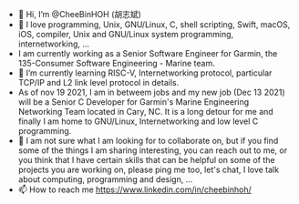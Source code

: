 - 👋 Hi, I’m @CheeBinHOH (胡志斌)
- 👀 I love programming, Unix, GNU/Linux, C, shell scripting, Swift, macOS, iOS, compiler, Unix and GNU/Linux system programming, internetworking, ...
- I am currently working as a Senior Software Engineer for Garmin, the 135-Consumer Software Engineering - Marine team.
- 🌱 I’m currently learning RISC-V, Internetworking protocol, particular TCP/IP and L2 link level protocol in details.
- As of nov 19 2021, I am in betweem jobs and my new job (Dec 13 2021) will be a Senior C Developer for Garmin's Marine Engineering Networking Team located in Cary, NC. It is a long detour for me and finally I am home to GNU/Linux, Internetworking and low level C programming.
- 💞️ I am not sure what I am looking for to collaborate on, but if you find some of the things I am sharing interesting, you can reach out to me, or you think that I have certain skills that can be helpful on some of the projects you are working on, please ping me too, let's chat, I love talk about computing, programming and design, ...
- 📫 How to reach me https://www.linkedin.com/in/cheebinhoh/

<!---
cheebinhoh/cheebinhoh is a ✨ special ✨ repository because its `README.md` (this file) appears on your GitHub profile.
You can click the Preview link to take a look at your changes.
--->

